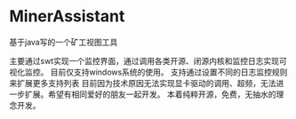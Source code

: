 # MinerAssistant
基于java写的一个矿工视图工具

主要通过swt实现一个监控界面，通过调用各类开源、闭源内核和监控日志实现可视化监控。
目前仅支持windows系统的使用。
支持通过设置不同的日志监控规则来扩展更多支持列表
目前因为技术原因无法实现显卡驱动的调用、超频，无法进一步扩展。希望有相同爱好的朋友一起开发。
本着纯粹开源，免费，无抽水的理念开发。
